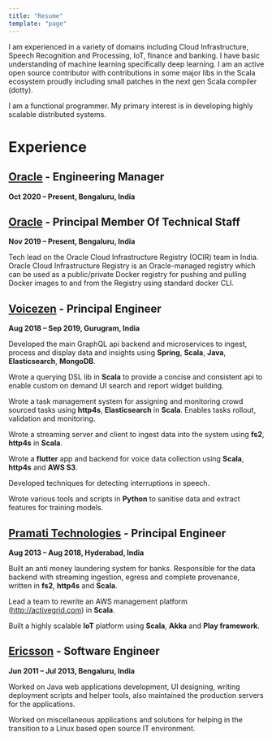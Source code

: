 ```yaml
---
title: "Resume"
template: "page"
---
```



I am experienced in a variety of domains including Cloud Infrastructure, Speech Recognition and Processing, IoT, finance and banking.
I have basic understanding of machine learning specifically deep learning. 
I am an active open source contributor with contributions in some major libs in the Scala ecosystem proudly including small patches in the next gen Scala compiler (dotty). 

I am a functional programmer. My primary interest is in developing highly scalable distributed systems. 

# Experience
## **[Oracle](https://www.oracle.com/cloud/)** - Engineering Manager
**Oct 2020 – Present, Bengaluru, India**

## **[Oracle](https://www.oracle.com/cloud/)** - Principal Member Of Technical Staff
**Nov 2019 – Present, Bengaluru, India**

Tech lead on the Oracle Cloud Infrastructure Registry (OCIR) team in India. Oracle Cloud Infrastructure Registry is an Oracle-managed registry which can be used as a public/private Docker registry for pushing and pulling Docker images to and from the Registry using standard docker CLI.

## **[Voicezen](https://voicezen.ai)** - Principal Engineer
**Aug 2018 – Sep 2019, Gurugram, India**

Developed the main GraphQL api backend and microservices to ingest, process and display data and insights using **Spring**, **Scala**, **Java**, **Elasticsearch**, **MongoDB**.

Wrote a querying DSL lib in **Scala** to provide a concise and consistent api to enable custom on demand UI search and report widget building.

Wrote a task management system for assigning and monitoring crowd sourced tasks using **http4s**, **Elasticsearch** in **Scala**. Enables tasks rollout, validation and monitoring.

Wrote a streaming server and client to ingest data into the system using **fs2**, **http4s** in **Scala**.

Wrote a **flutter** app and backend for voice data collection using **Scala**, **http4s** and **AWS S3**.

Developed techniques for detecting interruptions in speech.

Wrote various tools and scripts in **Python** to sanitise data and extract features for training models.

## **[Pramati Technologies](https://www.pramati.com/)** - Principal Engineer
**Aug 2013 – Aug 2018, Hyderabad, India**

Built an anti money laundering system for banks. Responsible for the data backend with streaming ingestion, egress and complete provenance, written in **fs2**, **http4s** and **Scala**.

Lead a team to rewrite an AWS management platform (http://activegrid.com) in **Scala**.

Built a highly scalable **IoT** platform using **Scala**, **Akka** and **Play framework**.

## **[Ericsson](https://www.ericsson.com)** - Software Engineer
**Jun 2011 – Jul 2013, Bengaluru, India**

Worked on Java web applications development, UI designing, writing deployment scripts and helper tools, also maintained the production servers for the applications. 

Worked on miscellaneous applications and solutions for helping in the transition to a Linux based open source IT environment.

